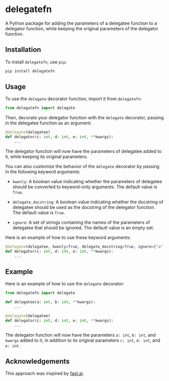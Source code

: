 # delegatefn

A Python package for adding the parameters of a delegatee function to a delegator function, while keeping the original parameters of the delegator function.

## Installation

To install `delegatefn`, use `pip`:

```bash
pip install delegatefn
```

## Usage

To use the `delegate` decorator function, import it from `delegatefn`:

```python
from delegatefn import delegate
```

Then, decorate your delegator function with the `delegate` decorator, passing in the delegatee function as an argument:

```python
@delegate(delegatee)
def delegator(c: int, d: int, e: int, **kwargs):
    ...
```

The delegator function will now have the parameters of delegatee added to it, while keeping its original parameters.

You can also customize the behavior of the `delegate` decorator by passing in the following keyword arguments:

- `kwonly`: A boolean value indicating whether the parameters of delegatee should be converted to keyword-only arguments. The default value is `True`.

- `delegate_docstring`: A boolean value indicating whether the docstring of delegatee should be used as the docstring of the delegator function. The default value is `True`.

- `ignore`: A set of strings containing the names of the parameters of delegatee that should be ignored. The default value is an empty set.

Here is an example of how to use these keyword arguments:

```python
@delegate(delegatee, kwonly=True, delegate_docstring=True, ignore={"a", "b"})
def delegator(c: int, d: int, e: int, **kwargs):
    ...
```

## Example

Here is an example of how to use the `delegate` decorator:

```python
from delegatefn import delegate

def delegatee(a: int, b: int, **kwargs):
    ...

@delegate(delegatee)
def delegator(c: int, d: int, e: int, **kwargs):
    ...
```

The delegator function will now have the parameters `a: int`, `b: int`, and `kwargs` added to it, in addition to its original parameters `c: int`, `d: int`, and `e: int`.

## Acknowledgements

This approach was inspired by [fast.ai](https://www.fast.ai/posts/2019-08-06-delegation.html).

